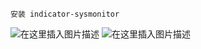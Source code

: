
```
安装 indicator-sysmonitor
```
![在这里插入图片描述](https://img-blog.csdnimg.cn/20201116203903160.png?x-oss-process=image/watermark,type_ZmFuZ3poZW5naGVpdGk,shadow_10,text_aHR0cHM6Ly9ibG9nLmNzZG4ubmV0L3FxXzQzOTM4MDUy,size_16,color_FFFFFF,t_70#pic_center)
![在这里插入图片描述](https://img-blog.csdnimg.cn/20201116203918282.png#pic_center)
